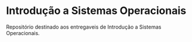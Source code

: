 # Introdução a Sistemas Operacionais
Repositório destinado aos entregaveis de Introdução a Sistemas Operacionais.
